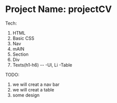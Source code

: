 # Project Name: projectCV
Tech: 
1. HTML
2. Basic CSS
3. Nav
4. mAIN
5. Section
6. Div
7. Texts(h1-h6)
--
-Ul, Li
-Table

TODO: 
1. we will creat a nav bar
2. we will creat a table
3. some design


